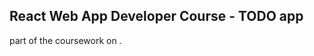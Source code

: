 ##  React Web App Developer Course - TODO app
 part of the coursework on 
[](https://www.udemy.com/the-complete-react-web-app-developer-course). 
